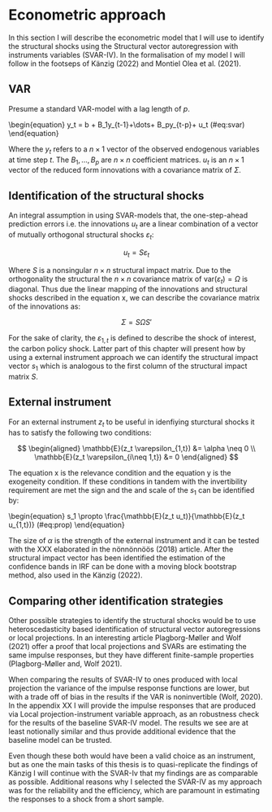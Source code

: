 # Econometric approach

In this section I will describe the econometric model that I will use to identify the structural shocks using the Structural vector autoregression with instruments variables (SVAR-IV). In the formalisation of my model I will follow in the footseps of Känzig (2022) and Montiel Olea et al. (2021).    

## VAR

Presume a standard VAR-model with a lag length of $p$.

\begin{equation} 
y_t = b + B_1y_{t-1}+\dots+ B_py_{t-p}+ u_t
(\#eq:svar)
\end{equation}

Where the $y_t$ refers to a $n \times 1$ vector of the observed endogenous variables at time step $t$. The $B_1,\dots, B_p$ are $n \times n$ coefficient matrices. $u_t$ is an $n \times 1$ vector of the reduced form innovations with a covariance matrix of $\Sigma$.

## Identification of the structural shocks

An integral assumption in using SVAR-models that, the one-step-ahead prediction errors i.e. the innovations $u_t$ are a linear combination of a vector of mutually orthogonal structural shocks $\varepsilon_t$:

$$
u_t = S\varepsilon_t
$$

Where $S$ is a nonsingular $n \times n$ structural impact matrix. Due to the orthogonality the structural the $n \times n$ covariance matrix of $\text{var}(\varepsilon_t)=\Omega$ is diagonal. Thus due the linear mapping of the innovations and structural shocks described in the equation x, we can describe the covariance matrix of the innovations as:

$$
\Sigma = S \Omega S'
$$

For the sake of clarity, the $\varepsilon_{1,t}$ is defined to describe the shock of interest, the carbon policy shock. Latter part of this chapter will present how by using a external instrument approach we can identify the structural impact vector $s_1$ which is analogous to the first column of the structural impact matrix $S$.

## External instrument

For an external instrument $z_t$ to be useful in idenfiying sturctural shocks it has to satisfy the following two conditions:

$$
\begin{aligned}
\mathbb{E}(z_t \varepsilon_{1,t}) &= \alpha \neq 0 \\
\mathbb{E}(z_t \varepsilon_{i\neq 1,t}) &= 0 
\end{aligned}
$$
 

The equation x is the relevance condition and the equation y is the exogeneity condition. If these conditions in tandem with the invertibility requirement are met the sign and the and scale of the $s_1$ can be identified by:


\begin{equation}
s_1 \propto \frac{\mathbb{E}(z_t u_t)}{\mathbb{E}(z_t u_{1,t})}
(\#eq:prop)
\end{equation}


The size of $\alpha$ is the strength of the external instrument and it can be tested with the XXX elaborated in the nönnönnöös (2018) article. After the structural impact vector has been identified the estimation of the confidence bands in IRF can be done with a moving block bootstrap method, also used in the Känzig (2022).

## Comparing other identification strategies

Other possible strategies to identify the structural shocks would be to use heteroscedasticity based identification of structural vector autoregressions or local projections.  In an interesting article Plagborg-Møller and Wolf (2021) offer a proof that local projections and SVARs are estimating the same impulse responses, but they have different finite-sample properties (Plagborg-Møller and, Wolf 2021).

When comparing the results of SVAR-IV to ones produced with local projection the variance of the impulse response functions are lower, but with a trade off of bias in the results if the VAR is noninvertible (Wolf, 2020). In the appendix XX I will provide the impulse responses that are produced via Local projection-instrument variable approach, as an robustness check for the results of the baseline SVAR-IV model. The results we see are at least notionally similar and thus provide additional evidence that the baseline model can be trusted. 

Even though these both would have been a valid choice as an instrument, but as one the main tasks of this thesis is to quasi-replicate the findings of Känzig I will continue with the SVAR-Iv that my findings are as comparable as possible.  Additional reasons why I selected the SVAR-IV as my approach was for the reliability and the efficiency, which are paramount in estimating the responses to a shock from a short sample. 
